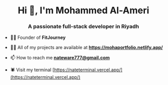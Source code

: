 <h1 align="center">Hi 👋, I'm Mohammed Al-Ameri</h1>
<h3 align="center">A passionate full-stack developer in Riyadh</h3>



- 🤵🏻 Founder of **FitJourney**

- 👨‍💻 All of my projects are available at **https://mohaportfolio.netlify.app/**

- 📫 How to reach me **nateware777@gmail.com**

- 🕷️ Visit my terminal [https://nateterminal.vercel.app/](https://nateterminal.vercel.app/)
